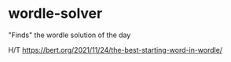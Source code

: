 # wordle-solver
"Finds" the wordle solution of the day

H/T https://bert.org/2021/11/24/the-best-starting-word-in-wordle/

